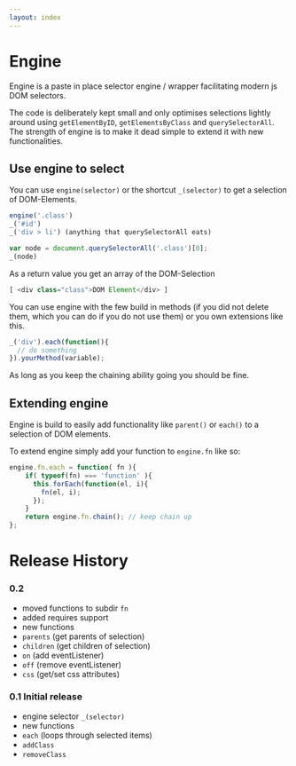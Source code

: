 ```yaml
---
layout: index
---
```



# Engine
Engine is a paste in place selector engine / wrapper facilitating modern js DOM selectors. 

The code is deliberately kept small and only optimises selections lightly around using `getElementByID`, `getElementsByClass` and `querySelectorAll`. The strength of engine is to make it dead simple to extend it with new functionalities.

## Use engine to select

You can use `engine(selector)` or the shortcut `_(selector)` to get a selection of DOM-Elements. 

```javascript
engine('.class')
_('#id')
_('div > li') (anything that querySelectorAll eats)

var node = document.querySelectorAll('.class')[0];
_(node)
```

As a return value you get an array of the DOM-Selection 

```javascript
[ <div class="class">DOM Element</div> ]
```

You can use engine with the few build in methods (if you did not delete them, which you can do if you do not use them) or you own extensions like this.

```javascript
_('div').each(function(){ 
  // do something 
}).yourMethod(variable);
```

As long as you keep the chaining ability going you should be fine.

## Extending engine

Engine is build to easily add functionality like `parent()` or `each()` to a selection of DOM elements.

To extend engine simply add your function to `engine.fn` like so:
```javascript
engine.fn.each = function( fn ){
	if( typeof(fn) === 'function' ){
	  this.forEach(function(el, i){
	    fn(el, i);
	  });
	}
	return engine.fn.chain(); // keep chain up
};
```

# Release History

### 0.2
- moved functions to subdir `fn`
- added requires support
- new functions
 - `parents` (get parents of selection)
 - `children` (get children of selection)
 - `on` (add eventListener)
 - `off` (remove eventListener)
 - `css` (get/set css attributes)

### 0.1 Initial release
- engine selector `_(selector)`
- new functions
 - `each` (loops through selected items)
 - `addClass`
 - `removeClass`
 
